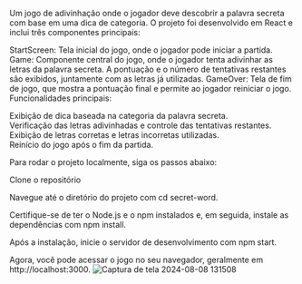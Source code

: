Um jogo de adivinhação onde o jogador deve descobrir a palavra secreta com base em uma dica de categoria. O projeto foi desenvolvido em React e inclui três componentes principais:

StartScreen: Tela inicial do jogo, onde o jogador pode iniciar a partida.
Game: Componente central do jogo, onde o jogador tenta adivinhar as letras da palavra secreta. A pontuação e o número de tentativas restantes são exibidos, juntamente com as letras já utilizadas.
GameOver: Tela de fim de jogo, que mostra a pontuação final e permite ao jogador reiniciar o jogo.
Funcionalidades principais:

Exibição de dica baseada na categoria da palavra secreta.<br>
Verificação das letras adivinhadas e controle das tentativas restantes.<br>
Exibição de letras corretas e letras incorretas utilizadas.<br>
Reinício do jogo após o fim da partida.

Para rodar o projeto localmente, siga os passos abaixo:<br>

Clone o repositório<br>

Navegue até o diretório do projeto com cd secret-word.<br>

Certifique-se de ter o Node.js e o npm instalados e, em seguida, instale as dependências com npm install.<br>

Após a instalação, inicie o servidor de desenvolvimento com npm start.<br>

Agora, você pode acessar o jogo no seu navegador, geralmente em http://localhost:3000.
![Captura de tela 2024-08-08 131508](https://github.com/user-attachments/assets/b4945f64-6c1b-44c5-a6d7-fda30fa85e11)
